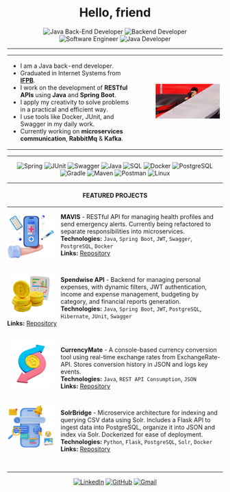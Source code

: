 <div align="center">

# Hello, friend

![Java Back-End Developer](https://img.shields.io/badge/Java%20Back--End%20Developer-gray?style=for-the-badge&color=b81d24) ![Backend Developer](https://img.shields.io/badge/<Backend%20Developer/>-gray?style=for-the-badge&color=333333) <br>
![Software Engineer](https://img.shields.io/badge/Software%20Engineer-gray?style=for-the-badge&color=333333) ![Java Developer](https://img.shields.io/badge/Java%20Developer-gray?style=for-the-badge&color=b81d24)

</div>

---

<table>
<tr>
<td valign="top">

* I am a Java back-end developer.  
* Graduated in Internet Systems from **[IFPB](https://estudante.ifpb.edu.br/cursos/231/)**.  
* I work on the development of **RESTful APIs** using **Java** and **Spring Boot**.  
* I apply my creativity to solve problems in a practical and efficient way.  
* I use tools like Docker, JUnit, and Swagger in my daily work.  
* Currently working on **microservices communication**, **RabbitMq** & **Kafka**.  

</td>
<td width="30"></td> <!-- espaçamento -->
<td valign="middle">

<img width="380" src="assets/tetsuo-shima.gif"/>

</td>
</tr>
</table>

---

<div align="center">

![Spring](https://img.shields.io/badge/Spring_Boot-D3D3D3?style=for-the-badge&logo=springboot&logoColor=black) ![JUnit](https://img.shields.io/badge/JUnit-D3D3D3?style=for-the-badge&logo=junit5&logoColor=black) ![Swagger](https://img.shields.io/badge/Swagger-D3D3D3?style=for-the-badge&logo=swagger&logoColor=black) ![Java](https://img.shields.io/badge/Java-D3D3D3?style=for-the-badge&logo=java&logoColor=black) ![SQL](https://img.shields.io/badge/SQL-D3D3D3?style=for-the-badge&logo=postgresql&logoColor=black) ![Docker](https://img.shields.io/badge/Docker-D3D3D3?style=for-the-badge&logo=docker&logoColor=black) ![PostgreSQL](https://img.shields.io/badge/PostgreSQL-D3D3D3?style=for-the-badge&logo=postgresql&logoColor=black) <br>
![Gradle](https://img.shields.io/badge/Gradle-D3D3D3?style=for-the-badge&logo=gradle&logoColor=black) ![Maven](https://img.shields.io/badge/Maven-D3D3D3?style=for-the-badge&logo=apachemaven&logoColor=black) ![Postman](https://img.shields.io/badge/Postman-D3D3D3?style=for-the-badge&logo=postman&logoColor=black) ![Linux](https://img.shields.io/badge/Linux-D3D3D3?style=for-the-badge&logo=linux&logoColor=black)

---

#### FEATURED PROJECTS

---

</div>

<img align="left" height="110px" width="110px" alt="MAVIS Icon" src="./assets/mavis-icon.png" style="margin-right:15px"/>

<!-- img src: https://br.freepik.com/psd-gratuitas/fundo-3d-com-venda-de-elementos-medicos_66244398.htm#fromView=image_search_similar&page=1&position=27&uuid=46612d85-6d5e-4a26-a666-446c4f6715df&query=3d+health+app  -->

**MAVIS** - RESTful API for managing health profiles and send emergency alerts. Currently being refactored to separate responsibilities into microservices.  
**Technologies:** `Java`, `Spring Boot`, `JWT`, `Swagger`, `PostgreSQL`, `Docker`  
**Links:** [Repository](https://github.com/nataliatsi/mavis)

<br/>

<img align="left" height="110px" width="110px" alt="Controle de Gastos Icon" src="./assets/spendwise-icon.png" style="margin-right:15px"/>

<!-- img src: https://br.freepik.com/psd-gratuitas/renderizacao-3d-do-icone-de-bitcoin-do-grafico_25778906.htm  -->

**Spendwise API** - Backend for managing personal expenses, with dynamic filters, JWT authentication, income and expense management, budgeting by category, and financial reports generation.  
**Technologies:** `Java`, `Spring Boot`, `JWT`, `PostgreSQL`, `Hibernate`, `JUnit`, `Swagger`  
**Links:** [Repository](https://github.com/nataliatsi/api-despesas-java-05/tree/natalia)

<br/>

<img align="left" height="110px" width="110px" alt="CurrencyMate Icon" src="./assets/CurrencyMate-icon.png" style="margin-right:15px"/>

<!-- img src: https://br.freepik.com/psd-gratuitas/renderizacao-3d-do-valor-do-icone-bitcoin_25778954.htm -->

**CurrencyMate** - A console-based currency conversion tool using real-time exchange rates from ExchangeRate-API. Stores conversion history in JSON and logs key events.  
**Technologies:** `Java`, `REST API Consumption`, `JSON`  
**Links:** [Repository](https://github.com/nataliatsi/conversor-de-moeda)

<br/>

<img align="left" height="110px" width="110px" alt="SolrBridge Icon" src="./assets/solrbridge-icon.png" style="margin-right:15px"/>

<!-- img src: https://br.freepik.com/psd-gratuitas/renderizacao-3d-do-fundo-do-mecanismo-de-pesquisa_49652304.htm#fromView=image_search_similar&page=1&position=4&uuid=d83702d4-8443-47c4-9ce4-7cd13525c1bd&query=3d+search+app -->

**SolrBridge** - Microservice architecture for indexing and querying CSV data using Solr. Includes a Flask API to ingest data into PostgreSQL, organize it into JSON and index via Solr. Dockerized for ease of deployment.  
**Technologies:** `Python`, `Flask`, `PostgreSQL`, `Solr`, `Docker`  
**Links:** [Repository](https://github.com/nataliatsi/solr-with-flask-api)

<br/>

---

<div align="center">

[![LinkedIn](https://img.shields.io/badge/LinkedIn-333333?style=for-the-badge&logo=linkedin&logoColor=white)](https://www.linkedin.com/in/nataliagomes-javadev/)  [![GitHub](https://img.shields.io/badge/GitHub-333333?style=for-the-badge&logo=github&logoColor=white)](https://github.com/nataliatsi)  [![Gmail](https://img.shields.io/badge/Gmail-333333?style=for-the-badge&logo=gmail&logoColor=red)](mailto:nataliasantos.ndsg@gmail.com)

</div>
